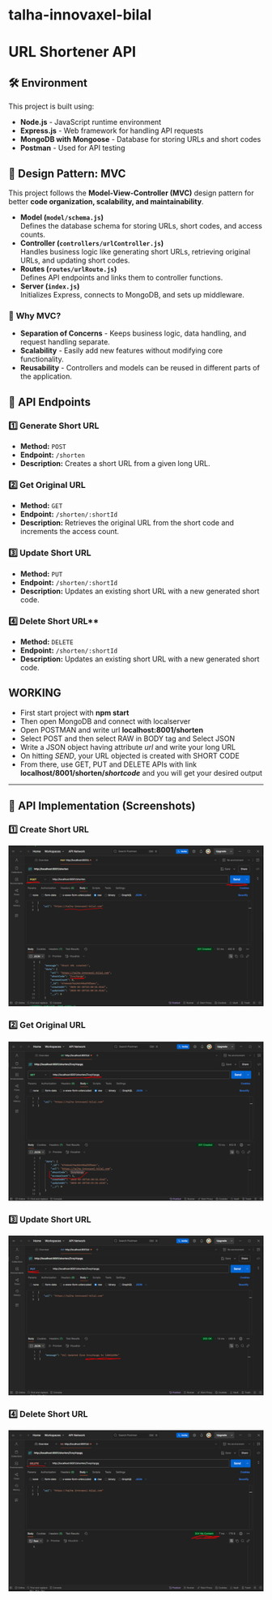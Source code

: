 # talha-innovaxel-bilal

# URL Shortener API  

## 🛠 Environment  

This project is built using:  
- **Node.js** - JavaScript runtime environment  
- **Express.js** - Web framework for handling API requests  
- **MongoDB with Mongoose** - Database for storing URLs and short codes  
- **Postman** - Used for API testing  

## 📌 Design Pattern: MVC  

This project follows the **Model-View-Controller (MVC)** design pattern for better **code organization, scalability, and maintainability**.  

- **Model (`model/schema.js`)**  
  Defines the database schema for storing URLs, short codes, and access counts.  
- **Controller (`controllers/urlController.js`)**  
  Handles business logic like generating short URLs, retrieving original URLs, and updating short codes.  
- **Routes (`routes/urlRoute.js`)**  
  Defines API endpoints and links them to controller functions.  
- **Server (`index.js`)**  
  Initializes Express, connects to MongoDB, and sets up middleware.  

### 🔄 **Why MVC?**  
- **Separation of Concerns** - Keeps business logic, data handling, and request handling separate.  
- **Scalability** - Easily add new features without modifying core functionality.  
- **Reusability** - Controllers and models can be reused in different parts of the application.  

## 🚀 API Endpoints  

### 1️⃣ **Generate Short URL**  
- **Method:** `POST`  
- **Endpoint:** `/shorten`  
- **Description:** Creates a short URL from a given long URL.  

### 2️⃣ **Get Original URL**  
- **Method:** `GET`  
- **Endpoint:** `/shorten/:shortId`  
- **Description:** Retrieves the original URL from the short code and increments the access count.  

### 3️⃣ **Update Short URL**  
- **Method:** `PUT`  
- **Endpoint:** `/shorten/:shortId`  
- **Description:** Updates an existing short URL with a new generated short code. 

### 4️⃣ Delete Short URL**  
- **Method:** `DELETE`  
- **Endpoint:** `/shorten/:shortId`  
- **Description:** Updates an existing short URL with a new generated short code.  


## WORKING
- First start project with **npm start**
- Then open MongoDB and connect with localserver
- Open POSTMAN and write url **localhost:8001/shorten**
- Select POST and then select RAW in BODY tag and Select JSON
- Write a JSON object having attribute *url* and write your long URL
- On hitting *SEND*, your URL objected is created with SHORT CODE
- From there, use GET, PUT and DELETE APIs with link **localhost/8001/shorten/*shortcode*** and you will get your desired output
---

## 📸 API Implementation (Screenshots)  

### 1️⃣ Create Short URL  
![Create Short URL](https://github.com/iTalhaBilal/talha-innovaxel-bilal/blob/dev/screenshots/create.PNG?raw=true)  

### 2️⃣ Get Original URL  
![Get Original URL with Count Increment](https://github.com/iTalhaBilal/talha-innovaxel-bilal/blob/dev/screenshots/get.PNG?raw=true)  

### 3️⃣ Update Short URL  
![Update Short URL](https://github.com/iTalhaBilal/talha-innovaxel-bilal/blob/dev/screenshots/update.PNG?raw=true)  

### 4️⃣ Delete Short URL  
![Delete Short URL](https://github.com/iTalhaBilal/talha-innovaxel-bilal/blob/dev/screenshots/delete.PNG?raw=true)  


